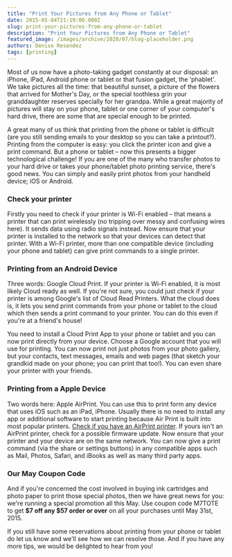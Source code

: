 ```yaml
---
title: "Print Your Pictures from Any Phone or Tablet"
date: 2015-05-04T21:19:00.000Z
slug: print-your-pictures-from-any-phone-or-tablet
description: "Print Your Pictures from Any Phone or Tablet"
featured_image: /images/archive/2020/07/blog-placeholder.png
authors: Denise Resendez
tags: [printing]
---
```


Most of us now have a photo-taking gadget constantly at our disposal: an iPhone, iPad, Android phone or tablet or that fusion gadget, the ‘phablet'. We take pictures all the time: that beautiful sunset, a picture of the flowers that arrived for Mother's Day, or the special toothless grin your granddaughter reserves specially for her grandpa. While a great majority of pictures will stay on your phone, tablet or one corner of your computer's hard drive, there are some that are special enough to be printed. 

A great many of us think that printing from the phone or tablet is difficult (are you still sending emails to your desktop so you can take a printout?). Printing from the computer is easy: you click the printer icon and give a print command. But a phone or tablet – now this presents a bigger technological challenge! If you are one of the many who transfer photos to your hard drive or takes your phone/tablet photo printing service, there's good news. You can simply and easily print photos from your handheld device; iOS or Android.

### Check your printer 

Firstly you need to check if your printer is Wi-Fi enabled – that means a printer that can print wirelessly (no tripping over messy and confusing wires here). It sends data using radio signals instead. Now ensure that your printer is installed to the network so that your devices can detect that printer. With a Wi-Fi printer, more than one compatible device (including your phone and tablet) can give print commands to a single printer. 

### Printing from an Android Device

Three words: Google Cloud Print. If your printer is Wi-Fi enabled, it is most likely Cloud ready as well. If you're not sure, you could just check if your printer is among Google's list of Cloud Read Printers. What the cloud does is, it lets you send print commands from your phone or tablet to the cloud which then sends a print command to your printer. You can do this even if you're at a friend's house! 

You need to install a Cloud Print App to your phone or tablet and you can now print directly from your device. Choose a Google account that you will use for printing. You can now print not just photos from your photo gallery, but your contacts, text messages, emails and web pages (that sketch your grandkid made on your phone; you can print that too!). You can even share your printer with your friends. 

### 

### Printing from a Apple Device 

Two words here: Apple AirPrint. You can use this to print form any device that uses iOS such as an iPad, iPhone. Usually there is no need to install any app or additional software to start printing because Air Print is built into most popular printers. [Check if you have an AirPrint printer](https://support.apple.com/en-us/HT201311). If yours isn't an AirPrint printer, check for a possible firmware update. Now ensure that your printer and your device are on the same network. You can now give a print command (via the share or settings buttons) in any compatible apps such as Mail, Photos, Safari, and iBooks as well as many third party apps. 

### Our May Coupon Code 

And if you're concerned the cost involved in buying ink cartridges and photo paper to print those special photos, then we have great news for you: we're running a special promotion all this May. Use coupon code M7TOTE to get **$7 off any $57 order or over** on all your purchases until May 31st, 2015.

If you still have some reservations about printing from your phone or tablet do let us know and we'll see how we can resolve those. And if you have any more tips, we would be delighted to hear from you!